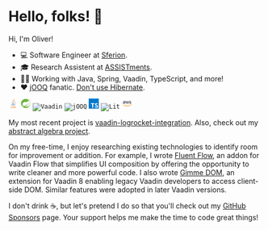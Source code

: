 # Hello, folks! 👋

Hi, I'm Oliver!

* 💻 Software Engineer at [Sferion](https://sferion.com/).
* 🎓 Research Assistent at [ASSISTments](https://new.assistments.org/).
* 🧑‍💻️ Working with Java, Spring, Vaadin, TypeScript, and more!
* ❤️ [jOOQ](https://www.jooq.org/) fanatic. [Don't use Hibernate](https://www.toptal.com/java/how-hibernate-ruined-my-career).

<code><img height="20" alt="Java" src="https://raw.githubusercontent.com/github/explore/5b3600551e122a3277c2c5368af2ad5725ffa9a1/topics/java/java.png"></code>
<code><img height="20" alt="Spring" src="https://raw.githubusercontent.com/github/explore/8ab0be27a8c97992e4930e630e2d68ba8d819183/topics/spring/spring.png"></code>
<code><img height="20" alt="Vaadin" src="https://cdn2.hubspot.net/hubfs/1840687/Pages/trademark/vaadin-logo.svg"></code>
<code><img height="20" alt="jOOQ" src="https://www.jooq.org/img/jooq-logo-black.png"></code>
<code><img height="20" alt="TypeScript" src="https://raw.githubusercontent.com/github/explore/80688e429a7d4ef2fca1e82350fe8e3517d3494d/topics/typescript/typescript.png"></code>
<code><img height="20" alt="Lit" src="https://coryrylan.com/assets/images/posts/types/lit.svg"></code>
<code><img height="20" alt="AWS" src="https://raw.githubusercontent.com/github/explore/fbceb94436312b6dacde68d122a5b9c7d11f9524/topics/aws/aws.png"></code>

My most recent project is [vaadin-logrocket-integration](https://github.com/oliveryasuna/vaadin-logrocket-integration).
Also, check out my [abstract algebra project](https://github.com/oliveryasuna/math).

On my free-time, I enjoy researching existing technologies to identify room for improvement or addition.
For example, I wrote [Fluent Flow](https://github.com/oliveryasuna/fluent-flow-2), an addon for Vaadin Flow that simplifies UI composition by offering the opportunity to write cleaner and more powerful code.
I also wrote [Gimme DOM](https://github.com/oliveryasuna/gimme-dom), an extension for Vaadin 8 enabling legacy Vaadin developers to access client-side DOM.
Similar features were adopted in later Vaadin versions.

I don't drink ☕, but let's pretend I do so that you'll check out my [GitHub Sponsors](https://github.com/sponsors/oliveryasuna) page.
Your support helps me make the time to code great things!
